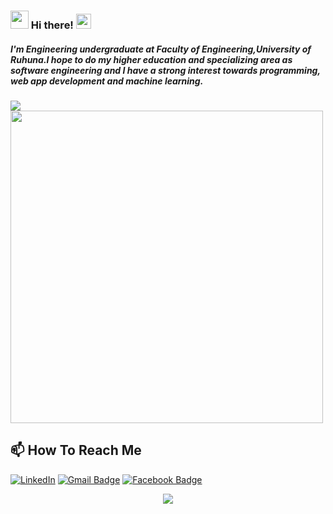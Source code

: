 ### <img src="https://github.com/Shiv-sharma-111/Shiv-sharma-111/blob/master/Assets/Hi.gif" width="29px"> Hi there!&nbsp;<img src="https://github.com/Shiv-sharma-111/Shiv-sharma-111/blob/master/Assets/Earth.gif" width="24px">

##### I'm Engineering undergraduate at Faculty of Engineering,University of Ruhuna.I hope to do my higher education and specializing area as software engineering and I have a strong interest towards programming, web app development and machine learning.


<img src="https://github-readme-stats.vercel.app/api?username=gihanrohanadissanayaka&show_icons=true&theme=radical&title_color=8E2DE2&text_color=fff&icon_color=8E2DE2">

<a href="https://github.com/victorabarros?tab=repositories">
  <img width="500px" src="https://github-readme-stats.anuraghazra1.vercel.app/api/top-langs/?username=gihanrohanadissanayaka&count_private=true&layout=compact&hide=makefile,shell&hide_title=true&theme=radical&title_color=8E2DE2&text_color=fff&icon_color=8E2DE2" />
</a>

## 📫 How To Reach Me

<a href="https://www.linkedin.com/in/gihan-dissanayaka-9947b3216/" target="_blank"><img src="https://img.shields.io/badge/LinkedIn-%230077B5.svg?&style=flat-square&logo=linkedin&logoColor=white" alt="LinkedIn"></a>
[![Gmail Badge](https://img.shields.io/badge/-Gmail-c14438?style=flat-square&logo=Gmail&logoColor=white&link=mailto:contato.weltonf@gmail.com)](mailto:dissanayaka.gihanrohana@gmail.com)
[![Facebook Badge](https://img.shields.io/badge/-Facebook-3b5998?style=flat-square&labelColor=3b5998&logo=facebook&logoColor=white&link=https://www.facebook.com/weltonpfelix/)](https://web.facebook.com/profile.php?id=100004284887135&comment_id=Y29tbWVudDo5Nzc1MzgyMzMwNjQwODFfOTc3ODQzNTgzMDMzNTQ2)


<p align="center">
<img src="https://visitor-badge.laobi.icu/badge?page_id=gihanrohanadissanayaka" id="counter">
</p>

<!---
gihanrohanadissanayaka/gihanrohanadissanayaka is a ✨ special ✨ repository because its `README.md` (this file) appears on your GitHub profile.
You can click the Preview link to take a look at your changes.
--->
